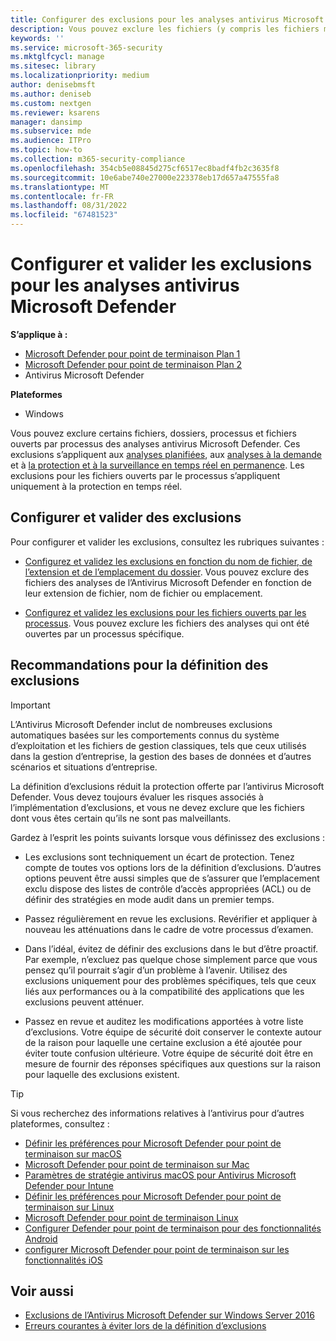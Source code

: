 ```yaml
---
title: Configurer des exclusions pour les analyses antivirus Microsoft Defender
description: Vous pouvez exclure les fichiers (y compris les fichiers modifiés par des processus spécifiés) et les dossiers d’être analysés par l’Antivirus Microsoft Defender. Validez vos exclusions avec PowerShell.
keywords: ''
ms.service: microsoft-365-security
ms.mktglfcycl: manage
ms.sitesec: library
ms.localizationpriority: medium
author: denisebmsft
ms.author: deniseb
ms.custom: nextgen
ms.reviewer: ksarens
manager: dansimp
ms.subservice: mde
ms.audience: ITPro
ms.topic: how-to
ms.collection: m365-security-compliance
ms.openlocfilehash: 354cb5e08845d275cf6517ec8badf4fb2c3635f8
ms.sourcegitcommit: 10e6abe740e27000e223378eb17d657a47555fa8
ms.translationtype: MT
ms.contentlocale: fr-FR
ms.lasthandoff: 08/31/2022
ms.locfileid: "67481523"
---
```

# <a name="configure-and-validate-exclusions-for-microsoft-defender-antivirus-scans"></a>Configurer et valider les exclusions pour les analyses antivirus Microsoft Defender

**S’applique à :**
- [Microsoft Defender pour point de terminaison Plan 1](https://go.microsoft.com/fwlink/p/?linkid=2154037)
- [Microsoft Defender pour point de terminaison Plan 2](https://go.microsoft.com/fwlink/p/?linkid=2154037)
- Antivirus Microsoft Defender

**Plateformes**
- Windows

Vous pouvez exclure certains fichiers, dossiers, processus et fichiers ouverts par processus des analyses antivirus Microsoft Defender. Ces exclusions s’appliquent aux [analyses planifiées](scheduled-catch-up-scans-microsoft-defender-antivirus.md), aux [analyses à la demande](run-scan-microsoft-defender-antivirus.md) et à [la protection et à la surveillance en temps réel en permanence](configure-real-time-protection-microsoft-defender-antivirus.md). Les exclusions pour les fichiers ouverts par le processus s’appliquent uniquement à la protection en temps réel.

## <a name="configure-and-validate-exclusions"></a>Configurer et valider des exclusions

Pour configurer et valider les exclusions, consultez les rubriques suivantes :

- [Configurez et validez les exclusions en fonction du nom de fichier, de l’extension et de l’emplacement du dossier](configure-extension-file-exclusions-microsoft-defender-antivirus.md). Vous pouvez exclure des fichiers des analyses de l’Antivirus Microsoft Defender en fonction de leur extension de fichier, nom de fichier ou emplacement.

- [Configurez et validez les exclusions pour les fichiers ouverts par les processus](configure-process-opened-file-exclusions-microsoft-defender-antivirus.md). Vous pouvez exclure les fichiers des analyses qui ont été ouvertes par un processus spécifique.

## <a name="recommendations-for-defining-exclusions"></a>Recommandations pour la définition des exclusions

> [!IMPORTANT]
> L’Antivirus Microsoft Defender inclut de nombreuses exclusions automatiques basées sur les comportements connus du système d’exploitation et les fichiers de gestion classiques, tels que ceux utilisés dans la gestion d’entreprise, la gestion des bases de données et d’autres scénarios et situations d’entreprise.
>
> La définition d’exclusions réduit la protection offerte par l’antivirus Microsoft Defender. Vous devez toujours évaluer les risques associés à l’implémentation d’exclusions, et vous ne devez exclure que les fichiers dont vous êtes certain qu’ils ne sont pas malveillants.

Gardez à l’esprit les points suivants lorsque vous définissez des exclusions :

- Les exclusions sont techniquement un écart de protection. Tenez compte de toutes vos options lors de la définition d’exclusions. D’autres options peuvent être aussi simples que de s’assurer que l’emplacement exclu dispose des listes de contrôle d’accès appropriées (ACL) ou de définir des stratégies en mode audit dans un premier temps.

- Passez régulièrement en revue les exclusions. Revérifier et appliquer à nouveau les atténuations dans le cadre de votre processus d’examen.

- Dans l’idéal, évitez de définir des exclusions dans le but d’être proactif. Par exemple, n’excluez pas quelque chose simplement parce que vous pensez qu’il pourrait s’agir d’un problème à l’avenir. Utilisez des exclusions uniquement pour des problèmes spécifiques, tels que ceux liés aux performances ou à la compatibilité des applications que les exclusions peuvent atténuer.

- Passez en revue et auditez les modifications apportées à votre liste d’exclusions. Votre équipe de sécurité doit conserver le contexte autour de la raison pour laquelle une certaine exclusion a été ajoutée pour éviter toute confusion ultérieure. Votre équipe de sécurité doit être en mesure de fournir des réponses spécifiques aux questions sur la raison pour laquelle des exclusions existent.

> [!TIP]
> Si vous recherchez des informations relatives à l’antivirus pour d’autres plateformes, consultez :
> - [Définir les préférences pour Microsoft Defender pour point de terminaison sur macOS](mac-preferences.md)
> - [Microsoft Defender pour point de terminaison sur Mac](microsoft-defender-endpoint-mac.md)
> - [Paramètres de stratégie antivirus macOS pour Antivirus Microsoft Defender pour Intune](/mem/intune/protect/antivirus-microsoft-defender-settings-macos)
> - [Définir les préférences pour Microsoft Defender pour point de terminaison sur Linux](linux-preferences.md)
> - [Microsoft Defender pour point de terminaison Linux](microsoft-defender-endpoint-linux.md)
> - [Configurer Defender pour point de terminaison pour des fonctionnalités Android](android-configure.md)
> - [configurer Microsoft Defender pour point de terminaison sur les fonctionnalités iOS](ios-configure-features.md)

## <a name="see-also"></a>Voir aussi

- [Exclusions de l’Antivirus Microsoft Defender sur Windows Server 2016](configure-server-exclusions-microsoft-defender-antivirus.md)
- [Erreurs courantes à éviter lors de la définition d’exclusions](common-exclusion-mistakes-microsoft-defender-antivirus.md)

